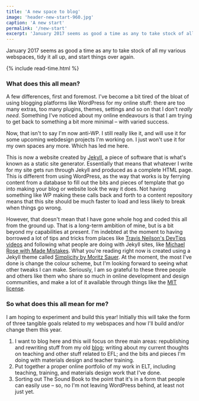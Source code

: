 ```yaml
---
title: 'A new space to blog'
image: 'header-new-start-960.jpg'
caption: 'A new start'
permalink: '/new-start'
excerpt: 'January 2017 seems as good a time as any to take stock of all my various webspaces, tidy it all up, and start things over again.'
---
```

January 2017 seems as good a time as any to take stock of all my various webspaces, tidy it all up, and start things over again.

<!--more-->

{% include read-time.html %}

### What does this all mean?

A few differences, first and foremost. I've become a bit tired of the bloat of using blogging platforms like WordPress for my online stuff: there are too many extras, too many plugins, themes, settings and so on that I don't *really need*. Something I've noticed about my online endeavours is that I am trying to get back to something a bit more minimal – with varied success.

Now, that isn't to say I'm now anti-WP. I still really like it, and will use it for some upcoming webdesign projects I'm working on. I just won't use it for my own spaces any more. Which has led me here.

This is now a website created by [Jekyll](https://jekyllrb.com), a piece of software that is what's known as a static site generator. Essentially that means that whatever I write for my site gets run through Jekyll and produced as a complete HTML page. This is different from using WordPress, as the way that works is by ferrying content from a database to fill out the bits and pieces of template that go into making your blog or website look the way it does. Not having something like WP making these calls back and forth to a content repository means that this site should be much faster to load and less likely to break when things go wrong.

However, that doesn't mean that I have gone whole hog and coded this all from the ground up. That is a long-term ambition of mine, but is a bit beyond my capabilities at present. I'm indebted at the moment to having borrowed a lot of tips and tricks from places like [Travis Neilson's DevTips videos](https://www.youtube.com/watch?v=otVIEWxN71g) and following what people are doing with Jekyll sites, like [Michael Rose with Made Mistakes](https://mademistakes.com/). What you're reading right now is created using a Jekyll theme called [Simplicity by Moritz Sauer](https://phlow.github.io/simplicity/). At the moment, the most I've done is change the colour scheme, but I'm looking forward to seeing what other tweaks I can make. Seriously, I am so grateful to these three people and others like them who share so much in online development and design communities, and make a lot of it available through things like the [MIT license](https://en.wikipedia.org/wiki/MIT_License).

### So what does this all mean for me?

I am hoping to experiment and build this year! Initially this will take the form of three tangible goals related to my webspaces and how I'll build and/or change them this year.

1. I want to blog here and this will focus on three main areas: republishing and rewriting stuff from my old [blog](http://mikejharrison.com); writing about my current thoughts on teaching and other stuff related to EFL; and the bits and pieces I'm doing with materials design and teacher training.
2. Put together a proper online portfolio of my work in ELT, including teaching, training, and materials design work that I've done.
3. Sorting out The Sound Book to the point that it's in a form that people can easily use – so, no I'm not leaving WordPress behind, at least not just yet.
